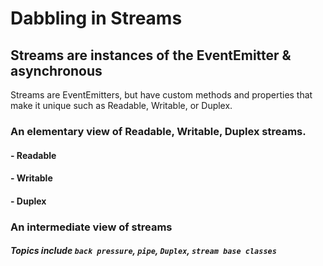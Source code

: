 # Dabbling in Streams

## Streams are instances of the EventEmitter & asynchronous

Streams are EventEmitters, but have custom methods and properties that
make it unique such as Readable, Writable, or Duplex.

### An elementary view of Readable, Writable, Duplex streams.
#### - Readable

#### - Writable

#### - Duplex







### An intermediate view of streams
##### Topics include `back pressure`, `pipe`, `Duplex`, `stream base classes`
